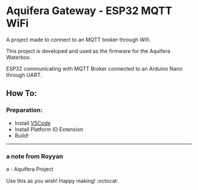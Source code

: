 # Aquifera Gateway - ESP32 MQTT WiFi

A project made to connect to an MQTT broker through Wifi.

This project is developed and used as the firmware for the Aquifera Waterbox.

ESP32 communicating with MQTT Broker connected to an Arduino Nano through UART.

## How To:
### Preparation:

- Install [VSCode](https://www.arduino.cc/en/main/software)
- Install Platform IO Extension
- Build!

---

### a note from Royyan

a :droplet: Aquifera Project

Use this as you wish! Happy making! :octocat: